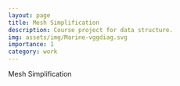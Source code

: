 ```yaml
---
layout: page
title: Mesh Simplification
description: Course project for data structure.
img: assets/img/Marine-vggdiag.svg
importance: 1
category: work
---
```


Mesh Simplification
